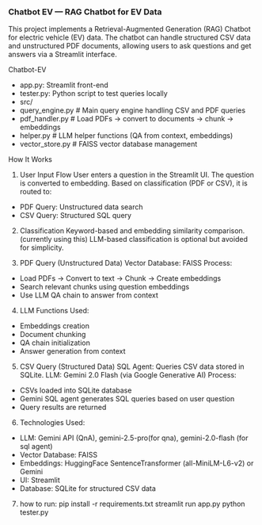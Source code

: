 ### Chatbot EV — RAG Chatbot for EV Data

This project implements a Retrieval-Augmented Generation (RAG) Chatbot for electric vehicle (EV) data. The chatbot can handle structured CSV data and unstructured PDF documents, allowing users to ask questions and get answers via a Streamlit interface.

Chatbot-EV

- app.py: Streamlit front-end
- tester.py: Python script to test queries locally
-  src/
  - query_engine.py   # Main query engine handling CSV and PDF queries
  - pdf_handler.py    # Load PDFs → convert to documents → chunk → embeddings
  - helper.py         # LLM helper functions (QA from context, embeddings)
  - vector_store.py   # FAISS vector database management

How It Works
1. User Input Flow
User enters a question in the Streamlit UI. The question is converted to embedding.
Based on classification (PDF or CSV), it is routed to:
- PDF Query: Unstructured data search 
- CSV Query: Structured SQL query

2. Classification
Keyword-based and embedding similarity comparison. (currently using this)
LLM-based classification is optional but avoided for simplicity.

3. PDF Query (Unstructured Data)
Vector Database: FAISS
Process:
- Load PDFs → Convert to text → Chunk → Create embeddings
- Search relevant chunks using question embeddings
- Use LLM QA chain to answer from context

4. LLM Functions Used:
- Embeddings creation
- Document chunking
- QA chain initialization
- Answer generation from context

5. CSV Query (Structured Data)
SQL Agent: Queries CSV data stored in SQLite.
LLM: Gemini 2.0 Flash (via Google Generative AI)
Process:
- CSVs loaded into SQLite database
- Gemini SQL agent generates SQL queries based on user question
- Query results are returned

6. Technologies Used:
- LLM: Gemini API (QnA), gemini-2.5-pro(for qna), gemini-2.0-flash (for sql agent)
- Vector Database: FAISS
- Embeddings: HuggingFace SentenceTransformer (all-MiniLM-L6-v2) or Gemini
- UI: Streamlit
- Database: SQLite for structured CSV data
  
7. how to run:
  pip install -r requirements.txt
  streamlit run app.py
  python tester.py

